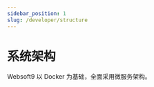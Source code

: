 ```yaml
---
sidebar_position: 1
slug: /developer/structure
---
```


# 系统架构

Websoft9 以 Docker 为基础，全面采用微服务架构。    